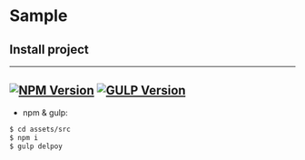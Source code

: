 # Sample

## Install project

---
[![NPM Version](https://img.shields.io/badge/npm-6.13.1-orange)]()
[![GULP Version](https://img.shields.io/badge/gulp-3.9.1-red)]()
---

* npm & gulp:

```bash
$ cd assets/src
$ npm i
$ gulp delpoy
```
